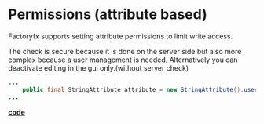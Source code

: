 # Permissions (attribute based)

Factoryfx supports setting attribute permissions to limit write access.

The check is secure because it is done on the server side but also more complex because a user management is needed.
Alternatively you can deactivate editing in the gui only.(without server check)
```java
...
    public final StringAttribute attribute = new StringAttribute().userReadOnly();
...
```

[**code**](https://github.com/factoryfx/factoryfx/tree/master/docu/src/main/java/de/factoryfx/docu/permission)